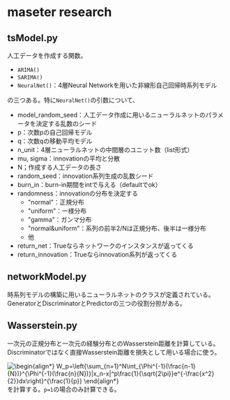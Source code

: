 # maseter research



## tsModel.py
人工データを作成する関数。
- <code>ARIMA()</code>
- <code>SARIMA()</code>
- <code>NeuralNet()</code>：4層Neural Networkを用いた非線形自己回帰時系列モデル

の三つある。特に<code>NeuralNet()</code>の引数について、
- model_random_seed：人工データ作成に用いるニューラルネットのパラメータを決定する乱数のシード
- p：次数pの自己回帰モデル
- q：次数qの移動平均モデル
- n_unit：4層ニューラルネットの中間層のユニット数（list形式）
- mu, sigma：innovationの平均と分散
- N；作成する人工データの長さ
- random_seed：innovation系列生成の乱数シード
- burn_in：burn-in期間をintで与える（defaultでok）
- randomness：innovationの分布を決定する
  - "normal"：正規分布
  - "uniform"：一様分布
  - "gamma"：ガンマ分布
  - "normal&uniform"：系列の前半2/Nは正規分布、後半は一様分布
  - 他
- return_net：Trueならネットワークのインスタンスが返ってくる
- return_innovation：Trueならinnovation系列が返ってくる

## networkModel.py
時系列モデルの構築に用いるニューラルネットのクラスが定義されている。GeneratorとDiscriminatorとPredictorの三つの役割分担がある。

## Wasserstein.py
一次元の正規分布と一次元の経験分布とのWasserstein距離を計算している。Discriminatorではなく直接Wasserstein距離を損失として用いる場合に使う。

![\begin{align*}
W_p=\left\{\sum_{n=1}^N\int_{\Phi^{-1}(\frac{n-1}{N})}^{\Phi^{-1}(\frac{n}{N})}|x_n-x|^p\frac{1}{\sqrt{2\pi}}e^{-\frac{x^2}{2}}dx\right\}^{\frac{1}{p}}
\end{align*}
](https://render.githubusercontent.com/render/math?math=%5Cdisplaystyle+%5Cbegin%7Balign%2A%7D%0AW_p%3D%5Cleft%5C%7B%5Csum_%7Bn%3D1%7D%5EN%5Cint_%7B%5CPhi%5E%7B-1%7D%28%5Cfrac%7Bn-1%7D%7BN%7D%29%7D%5E%7B%5CPhi%5E%7B-1%7D%28%5Cfrac%7Bn%7D%7BN%7D%29%7D%7Cx_n-x%7C%5Ep%5Cfrac%7B1%7D%7B%5Csqrt%7B2%5Cpi%7D%7De%5E%7B-%5Cfrac%7Bx%5E2%7D%7B2%7D%7Ddx%5Cright%5C%7D%5E%7B%5Cfrac%7B1%7D%7Bp%7D%7D%0A%5Cend%7Balign%2A%7D%0A)<br>
を計算する。<code>p=1</code>の場合のみ計算できる。

